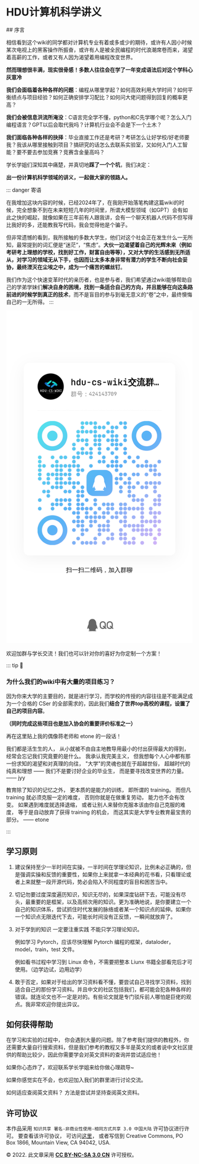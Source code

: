 # HDU计算机科学讲义
<Parallax />
## 序言

相信看到这个wiki的同学都对计算机专业有着或多或少的期待，或许有人因小时候某次电视上的黑客操作所振奋，或许有人是被全民编程的时代浪潮席卷而来，渴望着高薪的工作，或者又有人因为渴望着用编程改变世界。

**然而理想很丰满，现实很骨感！多数人往往会在学了一年变成语法后对这个学科心灰意冷**

**我们会面临着各种各样的问题**：编程从哪里学起？如何高效利用大学时间？如何平衡绩点与项目经验？如何正确安排学习配比？如何问大佬问题得到回复的概率更高？

**我们会被信息洪流所淹没**：C语言完全学不懂，python和C先学哪个呢？怎么入门编程语言？GPT以后会取代我吗？计算机行业会不会是下一个土木？

**我们面临各种各样的抉择**：毕业直接工作还是考研？考研怎么让好学校/好老师要我？我该从哪里接触到项目？搞研究的话怎么去联系实验室，又如何入门人工智能？要不要去参加竞赛？竞赛含金量高吗？

学长学姐们深知其中痛楚，并真切地**踩了一个个坑**，我们决定：

**出一份计算机科学领域的讲义，一起做大家的领路人。**

::: danger 寄语

在我增加这块内容的时候，已经2024年了，在我刚开始落笔构建这篇wiki的时候，完全想象不到在未来短短几年的时间里，所谓大模型领域（如GPT）会有如此之快的崛起，就像如果在三年前有人跟我讲，会有一个聊天机器人代码不但写得比我好的多，还能教我写代码，我会觉得他是个骗子。


但非常遗憾的看到，我所接触的多数大学生，他们对这个社会正在发生什么一无所知，最常提到的词汇便是“迷茫”，“焦虑”。**大伙一边渴望着自己的光辉未来（例如考研考上理想的学校，找到好工作，财富自由等等），又对大学的生活感到无所适从，对学习的领域无从下手，也因而让太多本身非常有潜力的学生不断向社会妥协，最终湮灭在尘埃之中，成为一个痛苦的螺丝钉**。


我们作为这个快速变革时代的亲历者，也是参与者，我们希望通过wiki能够帮助自己的学弟学妹们**解决自身的困境，找到一条适合自己的方向，并且能够在向这条路前进的时候学到真正的技术**，而不是盲目的参与到毫无意义的“卷”之中，最终懊悔自己的一无所得。
:::

![Wiki QQ群](/2025-hdu-cs-wiki-qqgroup-day.jpg)

欢迎加群与学长交流！我们也可以针对你的喜好为你定制一个方案！

::: tip 🤔

### 为什么我们的wiki中有大量的项目练习？

因为你来大学的主要目的，就是进行学习，而学校的传授的内容往往是不能满足成为一个合格的 CSer 的全部需求的，因此我们**结合了世界top高校的课程，设置了自己的项目内容**。

**（同时完成这些项目也是加入协会的重要评价标准之一）**

再在这里贴上我的偶像蒋老师和 etone 的一段话！

我们都是活生生的人， 从小就被不由自主地教导用最小的付出获得最大的得到， 经常会忘记我们究竟要的是什么。 我承认我完美主义， 但我想每个人心中都有那一份求知的渴望和对真理的向往， "大学"的灵魂也就在于超越世俗， 超越时代的纯真和理想 —— 我们不是要讨好企业的毕业生， 而是要寻找改变世界的力量。 —— jyy

教育除了知识的记忆之外， 更本质的是能力的训练， 即所谓的 training。 而但凡 training 就必须克服一定的难度， 否则你就是在做重复劳动， 能力也不会有改变。 如果遇到难度就选择退缩， 或者让别人来替你克服本该由你自己克服的难度， 等于是自动放弃了获得 training 的机会， 而这其实是大学专业教育最宝贵的部分。 —— etone

:::

## 学习原则

1. 建议保持至少一半时间在实操，一半时间在学理论知识，比例未必正确的，但是强调实操和反馈的重要性，如果你上来就拿一本经典的花书看，只看理论或者上来就整一段开源代码，势必会陷入不同程度的盲目和困苦当中。
2. 切记勿要过度深度遍历知识，知识无尽的，如果深度钻研下去，可能没有尽头，最重要的是框架，以及高频次用的知识。更为准确地说，是你要建立一个自己的知识体系，尝试抓住时代发展的脉络或者某一个知识点的延伸。如果你一个知识点无限迭代下去，可能长时间没有正反馈，一瞬间就放弃了。
3. 对于学到的知识 一定要注重实践 不能只学习理论知识。

    例如学习 Pytorch，应该尽快理解 Pytorch 编程的框架，dataloder，model，train，test 文件。

    例如看书过程中学习到 Linux 命令，不需要把整本 Liunx 书籍全部看完后才可使用。（边学边试，边用边学）

4. 敢于否定，如果对于给出的学习资料看不懂，要尝试自己寻找学习资料，找到适合自己的那份学习资料。并且中文的社区包括我们，都可能会犯各种各样的错误。就连论文也不一定是对的。有些论文就是专门驳斥前人哪怕是巨佬的观点。我非常欢迎你提出异议。

## **如何获得帮助**

在学习和实验的过程中， 你会遇到大量的问题。除了参考我们提供的教程外，你还需要大量自行搜索资料，但是我们参考的教程又多半是英文的或者说中文社区提供的帮助比较少，因此你需要学会对英文资料的查询并尝试适应他！

如果你心态炸了，欢迎联系学长学姐来给你做心理疏导~

如果你感觉实在不会，也欢迎加入我们的群里进行讨论交流。

如何适应查阅英文资料？ 方法是尝试并坚持查阅英文资料。

## **许可协议**

本作品采用 `知识共享 署名-非商业性使用-相同方式共享 3.0 中国大陆` 许可协议进行许可。 要查看该许可协议， 可访问[这里](http://creativecommons.org/licenses/by-nc-sa/3.0/cn/)， 或者写信到 Creative Commons, PO Box 1866, Mountain View, CA 94042, USA.

© 2022. 此文章采用 [**CC BY-NC-SA 3.0 CN**](http://creativecommons.org/licenses/by-nc-sa/3.0/cn/) 许可授权。
